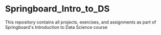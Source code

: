 # Springboard_Intro_to_DS
This repository contains all projects, exercises, and assignments as part of Springboard's Introduction to Data Science course
